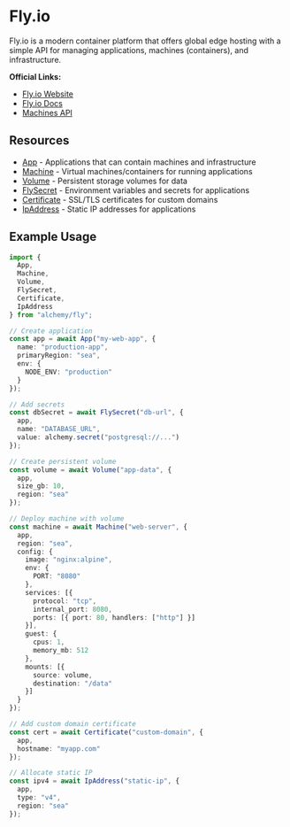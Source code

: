 # Fly.io

Fly.io is a modern container platform that offers global edge hosting with a simple API for managing applications, machines (containers), and infrastructure.

**Official Links:**
- [Fly.io Website](https://fly.io)
- [Fly.io Docs](https://fly.io/docs/)
- [Machines API](https://fly.io/docs/machines/api/)

## Resources

- [App](./app.md) - Applications that can contain machines and infrastructure
- [Machine](./machine.md) - Virtual machines/containers for running applications
- [Volume](./volume.md) - Persistent storage volumes for data
- [FlySecret](./secret.md) - Environment variables and secrets for applications
- [Certificate](./certificate.md) - SSL/TLS certificates for custom domains
- [IpAddress](./ip-address.md) - Static IP addresses for applications

## Example Usage

```ts
import { 
  App, 
  Machine, 
  Volume, 
  FlySecret, 
  Certificate, 
  IpAddress 
} from "alchemy/fly";

// Create application
const app = await App("my-web-app", {
  name: "production-app",
  primaryRegion: "sea",
  env: {
    NODE_ENV: "production"
  }
});

// Add secrets
const dbSecret = await FlySecret("db-url", {
  app,
  name: "DATABASE_URL",
  value: alchemy.secret("postgresql://...")
});

// Create persistent volume
const volume = await Volume("app-data", {
  app,
  size_gb: 10,
  region: "sea"
});

// Deploy machine with volume
const machine = await Machine("web-server", {
  app,
  region: "sea",
  config: {
    image: "nginx:alpine",
    env: {
      PORT: "8080"
    },
    services: [{
      protocol: "tcp",
      internal_port: 8080,
      ports: [{ port: 80, handlers: ["http"] }]
    }],
    guest: {
      cpus: 1,
      memory_mb: 512
    },
    mounts: [{
      source: volume,
      destination: "/data"
    }]
  }
});

// Add custom domain certificate
const cert = await Certificate("custom-domain", {
  app,
  hostname: "myapp.com"
});

// Allocate static IP
const ipv4 = await IpAddress("static-ip", {
  app,
  type: "v4",
  region: "sea"
});
```